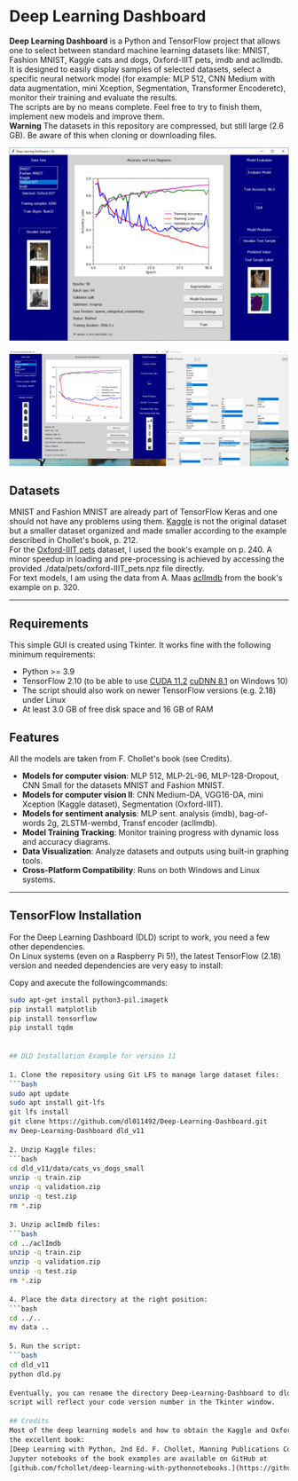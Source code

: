 # Deep Learning Dashboard

**Deep Learning Dashboard** is a Python and TensorFlow project that allows one to select between standard machine learning
datasets like: MNIST, Fashion MNIST, Kaggle cats and dogs, Oxford-IIIT pets, imdb and aclImdb.  
It is designed to easily display samples of selected datasets, select a specific neural network model (for example: MLP 512,
CNN Medium with data augmentation, mini Xception, Segmentation, Transformer Encoderetc), monitor their training and
evaluate the results.  
The scripts are by no means complete. Feel free to try to finish them, implement new models and improve them.  
**Warning** The datasets in this repository are compressed, but still large (2.6 GB). Be aware of this when cloning or
downloading files.

![Deep learning dashboard example 1](https://github.com/dl011492/Deep-Learning-Dashboard/blob/main/figures/dld_v02.png)

![Deep learning dashboard example 2](https://github.com/dl011492/Deep-Learning-Dashboard/blob/main/figures/dld_v02_b.png)

## Datasets
MNIST and Fashion MNIST are already part of TensorFlow Keras and one should not have any problems using them.
[Kaggle](https://www.kaggle.com/datasets/tongpython/cat-and-dog) is not the original dataset but a smaller dataset organized
and made smaller according to the example described in Chollet's book, p. 212.  
For the [Oxford-IIIT pets](https://www.robots.ox.ac.uk/~vgg/data/pets/) dataset, I used the book's example on p. 240. A minor speedup
in loading and pre-processing is achieved by accessing the provided ./data/pets/oxford-IIIT_pets.npz file directly.  
For text models, I am using the data from A. Maas [aclImdb](https://ai.stanford.edu/~amaas/data/sentiment/aclImdb_v1.tar.gz) from the
book's example on p.  320.

---

## Requirements
This simple GUI is created using Tkinter. It works fine with the following minimum requirements: 
- Python >= 3.9
- TensorFlow 2.10 (to be able to use [CUDA 11.2](https://developer.nvidia.com/cuda-11.2.0-download-archive)
  [cuDNN 8.1](https://developer.nvidia.com/rdp/cudnn-archive) on Windows 10)
- The script should also work on newer TensorFlow versions (e.g. 2.18) under Linux
- At least 3.0 GB of free disk space and 16 GB of RAM

## Features
All the models are taken from F. Chollet's book (see Credits).
- **Models for computer vision**: MLP 512, MLP-2L-96, MLP-128-Dropout, CNN Small for the datasets MNIST and Fashion MNIST.
- **Models for computer vision II**: CNN Medium-DA, VGG16-DA, mini Xception (Kaggle dataset), Segmentation (Oxford-IIIT).
- **Models for sentiment analysis**: MLP sent. analysis (imdb), bag-of-words 2g, 2LSTM-wembd, Transf encoder (aclImdb).
- **Model Training Tracking**: Monitor training progress with dynamic loss and accuracy diagrams.
- **Data Visualization**: Analyze datasets and outputs using built-in graphing tools.
- **Cross-Platform Compatibility**: Runs on both Windows and Linux systems.

---

## TensorFlow Installation
For the Deep Learning Dashboard (DLD) script to work, you need a few other dependencies.  
On Linux systems (even on a Raspberry Pi 5!), the latest TensorFlow (2.18) version and needed dependencies are very easy to install:

Copy and axecute the followingcommands:
   ```bash
   sudo apt-get install python3-pil.imagetk  
   pip install matplotlib  
   pip install tensorflow  
   pip install tqdm  


## DLD Installation Example for version 11

1. Clone the repository using Git LFS to manage large dataset files:
   ```bash
   sudo apt update
   sudo apt install git-lfs
   git lfs install
   git clone https://github.com/dl011492/Deep-Learning-Dashboard.git
   mv Deep-Learning-Dashboard dld_v11 

2. Unzip Kaggle files:
   ```bash
   cd dld_v11/data/cats_vs_dogs_small
   unzip -q train.zip
   unzip -q validation.zip
   unzip -q test.zip
   rm *.zip 

3. Unzip aclImdb files:
   ```bash
   cd ../aclImdb
   unzip -q train.zip
   unzip -q validation.zip
   unzip -q test.zip  
   rm *.zip 

4. Place the data directory at the right position:
   ```bash
   cd ../..
   mv data .. 
 
5. Run the script:
   ```bash
   cd dld_v11
   python dld.py 

Eventually, you can rename the directory Deep-Learning-Dashboard to dld_v11. In this way, the
script will reflect your code version number in the Tkinter window.

## Credits
Most of the deep learning models and how to obtain the Kaggle and Oxford-IIIT datasets were taken from
the excellent book:
[Deep Learning with Python, 2nd Ed. F. Chollet, Manning Publications Co. 2021](https://www.manning.com/books/deep-learning-with-python-second-edition).  
Jupyter notebooks of the book examples are available on GitHub at
[github.com/fchollet/deep-learning-with-pythonnotebooks.](https://github.com/fchollet/deep-learning-with-python-notebooks)
